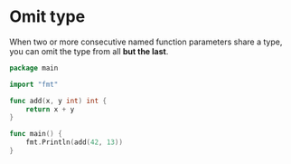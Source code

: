 # Omit type

When two or more consecutive named function parameters share a type, you can omit the type from all **but the last**.

```go
package main

import "fmt"

func add(x, y int) int {
	return x + y
}

func main() {
	fmt.Println(add(42, 13))
}
```



